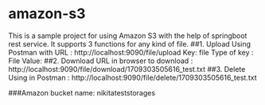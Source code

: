 # amazon-s3

This is a sample project for using Amazon S3 with the help of springboot rest service.
It supports 3 functions for any kind of file.
##1.  Upload
        Using Postman with URL : http://localhost:9090/file/upload
        Key: file
        Type of key : File
        Value: <upload a file>
##2.  Download
        URL in browser to download : http://localhost:9090/file/download/1709303505616_test.txt
##3.  Delete
        Using in Postman : http://localhost:9090/file/delete/1709303505616_test.txt

###Amazon bucket name:  nikitateststorages        


